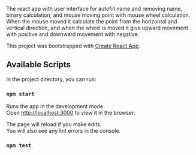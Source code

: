 The react app with user interface for autofill name and removing name, binary calculation, and mouse moving point with mouse wheel calculation.
When the mouse moved it calculate the point from the horizontal and vertical direction, and when the wheel is moved it give upward movement with positive and downward movement with negative.

This project was bootstrapped with [Create React App](https://github.com/facebook/create-react-app).

## Available Scripts

In the project directory, you can run:

### `npm start`

Runs the app in the development mode.\
Open [http://localhost:3000](http://localhost:3000) to view it in the browser.

The page will reload if you make edits.\
You will also see any lint errors in the console.

### `npm test`


